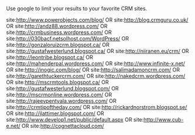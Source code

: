 Use google to limit your results to your favorite CRM sites. 

site:http://www.powerobjects.com/blog/ OR site:http://blog.crmguru.co.uk/ OR site:http://andz88.wordpress.com/ OR site:http://crmbusiness.wordpress.com/ OR site:http://030bacf.netsolhost.com/WordPress/ OR site:http://gonzaloruizcrm.blogspot.ca/ OR site:http://gustafwesterlund.blogspot.ca/ OR site:http://niiranen.eu/crm/ OR site:http://leontribe.blogspot.ca/ OR site:http://mahenderpal.wordpress.com/ OR site:http://www.infinite-x.net/ OR site:http://inogic.com/blog/ OR site:http://salimadamoncrm.com/ OR site:http://garethtuckercrm.com/ OR site:http://nakedcrm.wordpress.com/ OR site:http://mscrmtools.blogspot.ca/ OR site:http://gustafwesterlund.blogspot.com/ OR site:http://mscrmonline.wordpress.com/ OR site:http://rajeevpentyala.wordpress.com/ OR site:http://crmtipoftheday.com/ OR site:http://rickardnorstrom.blogspot.se/ OR site:http://jlattimer.blogspot.com/ OR site:http://www.develop1.net/public/default.aspx OR site:http://www.cub-e.net/ OR site:http://cognettacloud.com/
